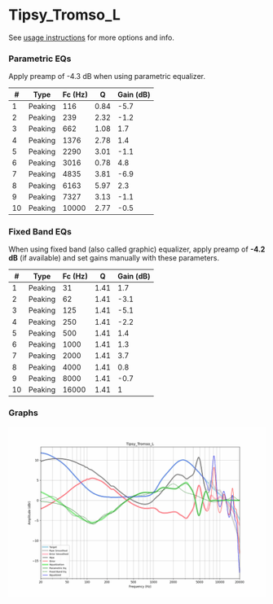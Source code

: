 # Tipsy_Tromso_L
See [usage instructions](https://github.com/jaakkopasanen/AutoEq#usage) for more options and info.

### Parametric EQs
Apply preamp of -4.3 dB when using parametric equalizer.

|   # | Type    |   Fc (Hz) |    Q |   Gain (dB) |
|-----|---------|-----------|------|-------------|
|   1 | Peaking |       116 | 0.84 |        -5.7 |
|   2 | Peaking |       239 | 2.32 |        -1.2 |
|   3 | Peaking |       662 | 1.08 |         1.7 |
|   4 | Peaking |      1376 | 2.78 |         1.4 |
|   5 | Peaking |      2290 | 3.01 |        -1.1 |
|   6 | Peaking |      3016 | 0.78 |         4.8 |
|   7 | Peaking |      4835 | 3.81 |        -6.9 |
|   8 | Peaking |      6163 | 5.97 |         2.3 |
|   9 | Peaking |      7327 | 3.13 |        -1.1 |
|  10 | Peaking |     10000 | 2.77 |        -0.5 |

### Fixed Band EQs
When using fixed band (also called graphic) equalizer, apply preamp of **-4.2 dB** (if available) and set gains manually with these parameters.

|   # | Type    |   Fc (Hz) |    Q |   Gain (dB) |
|-----|---------|-----------|------|-------------|
|   1 | Peaking |        31 | 1.41 |         1.7 |
|   2 | Peaking |        62 | 1.41 |        -3.1 |
|   3 | Peaking |       125 | 1.41 |        -5.1 |
|   4 | Peaking |       250 | 1.41 |        -2.2 |
|   5 | Peaking |       500 | 1.41 |         1.4 |
|   6 | Peaking |      1000 | 1.41 |         1.3 |
|   7 | Peaking |      2000 | 1.41 |         3.7 |
|   8 | Peaking |      4000 | 1.41 |         0.8 |
|   9 | Peaking |      8000 | 1.41 |        -0.7 |
|  10 | Peaking |     16000 | 1.41 |         1   |

### Graphs
![](./Tipsy_Tromso_L.png)
